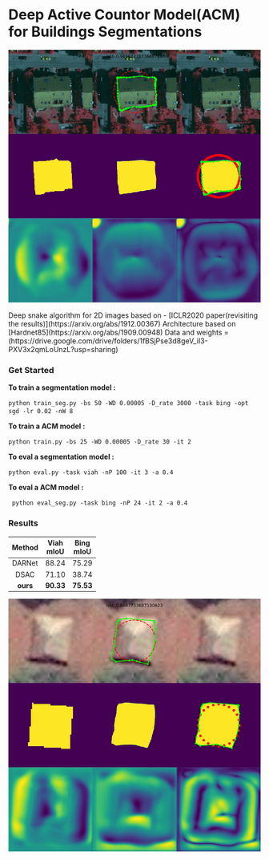 # Deep Active Countor Model(ACM) for Buildings Segmentations
<p align="center">
  <img src="pics/16.jpg" width="800">
</p>
 Deep snake algorithm for 2D images based on - [ICLR2020 paper(revisiting the results)](https://arxiv.org/abs/1912.00367)
 Architecture based on [Hardnet85](https://arxiv.org/abs/1909.00948)
 Data and weights = (https://drive.google.com/drive/folders/1fBSjPse3d8geV_iI3-PXV3x2qmLoUnzL?usp=sharing)

### Get Started
**To train a segmentation model :**
```
python train_seg.py -bs 50 -WD 0.00005 -D_rate 3000 -task bing -opt sgd -lr 0.02 -nW 8
```
**To train a ACM model :**
```
python train.py -bs 25 -WD 0.00005 -D_rate 30 -it 2
```
**To eval a segmentation model :**
```
python eval.py -task viah -nP 100 -it 3 -a 0.4
```
**To eval a ACM model :**
```
 python eval_seg.py -task bing -nP 24 -it 2 -a 0.4
```
### Results  

| Method | Viah <br> mIoU  | Bing <br> mIoU| 
| :---: |  :---:  |  :---:  | 
| DARNet  | 88.24  | 75.29  | 
| DSAC | 71.10 | 38.74 | 
| **ours** | **90.33**  | **75.53** | 

<p align="center">
  <img src="pics/8.jpg" width="800">
</p>